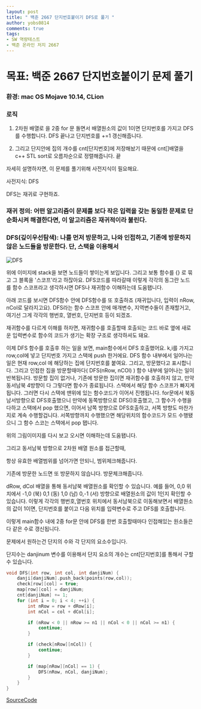 ```yaml
---
layout: post
title: " 백준 2667 단지번호붙이기 DFS로 풀기 "
author: yobs0814
comments: true
tags:
- SW 역량테스트
- 백준 온라인 저지 2667 
---
```


# 목표: 백준 2667 단지번호붙이기 문제 풀기
### 환경: mac OS Mojave 10.14, CLion

### 로직

1. 2차원 배열로 을 2중 for 문 돌면서 배열원소의 값이 1이면 단지번호를 가지고 DFS를 수행합니다.
DFS 끝나고 단지번호를 +=1 갱신해줍니다.

2. 그리고 단지안에 집의 개수를 cnt[단지번호]에 저장해놨기 때문에 cnt[]배열을 c++ STL sort로 오름차순으로 정렬해줍니다. 끝


자세히 설명하자면,
이 문제를 풀기위해 사전지식이 필요해요.

사전지식: DFS

DFS는 재귀로 구현하죠.

### 재귀 정의: 어떤 알고리즘이 문제를 보다 작은 입력을 갖는 동일한 문제로 단순화시켜 해결한다면, 이 알고리즘은 재귀적이라 불린다.

### DFS(깊이우선탐색): 나를 먼저 방문하고, 나와 인접하고, 기존에 방문하지 않은 노드들을 방문한다. 단, 스택을 이용해서
![DFS](http://www.crazyforcode.com/wp-content/uploads/2016/04/DFS-300x188.png)


위에 이미지에 stack을 보면 노드들이 쌓이는게 보입니다.
그리고 보통 함수를 {} 로 묶고 그 블록을 '스코프'라고 하잖아요.
DFS코드를 따라갈때 이렇게 각각의 동그란 노드를 함수 스코프라고 생각하시면 DFS나 재귀함수 이해하는데 도움됍니다.

아래 코드를 보시면 DFS함수 안에 DFS함수를 또 호출하죠 (재귀입니다, 입력이 nRow, nCol로 달라지고요). DFS라는 함수 스코프 안에 매개변수, 지역변수들이 존재할거고, 여기선 그게
각각의 행번호, 열번호, 단지번호 등이 되겠죠. 

재귀함수를 다르게 이해를 하자면, 재귀함수를 호출할때 호출되는 코드 바로 옆에 새로운 입력변수로 함수의 코드가 생기는 확장 구조로 생각하셔도 돼요.


이제 DFS 함수를 호출후 하는 일을 보면,
main함수에서 DFS 호출했어요. k,i를 가지고 row,col에 넣고 단지번호 가지고 스택에 push 한거에요.
DFS 함수 내부에서 일어나는 일은 현재 row,col 에 해당하는 집에 단지번호를 붙여요. 그리고, 방문했다고 표시합니다.
그리고 인접한 집을 방문할때마다( DFS(nRow, nCOl) ) 함수 내부에 일어나는 일이 반복됩니다. 
방문할 집이 없거나, 기존에 방문한 집이면 재귀함수를 호출하지 않고,
만약 동서남북 4방향이 다 그렇다면 함수가 종료됩니다. 스택에서 해당 함수 스코프가 빠지게됩니다. 
그러면 다시 스택에 맨위에 있는 함수코드가 이어서 진행됩니다. for문에서 북동남서방향으로 DFS호출했으니
만약에 동쪽방향으로 DFS()호출했고, 그 함수가 수행을 다하고 스택에서 pop 했으면, 이어서 남쪽 방향으로 DFS호출하고, 서쪽 방향도 마찬가지로 계속 수행할겁니다.
서쪽방향까지 수행했으면 해당위치의 함수코드가 모드 수행됐으니 그 함수 스코는 스택에서 pop 됍니다. 

위의 그림이미지를 다시 보고 오시면 이해하는데 도움됍니다.



그리고 동서남북 방향으로 2차원 배열 원소를 접근할때,

항상 유효한 배열범위를 넘어가면 안되니, 범위체크해줍니다.

기존에 방문한 노드면 또 방문하지 않습니다. 방문체크해줍니다.

dRow, dCol 배열을 통해 동서남북 배열원소를 확인할 수 있습니다.
예를 들어, 0,0 위치에서 -1,0 (북) 0,1 (동) 1,0 (남) 0,-1 (서) 방향으로 배열원소의 값이 1인지 확인할 수 있습니다.
이렇게 각각의 행번호,열번호 위치에서 동서남북으로 이동해보면서 배열원소의 값이 1이면, 단지번호를 붙이고 다음 위치를 입력변수로 주고 DFS를 호출합니다.


이렇게 main함수 내에 2중 for문 안에 DFS를 한번 호출할때마다 
인접해있는 원소들은 다 같은 수로 갱신됩니다.

문제에서 원하는건 단지의 수와 
각 단지의 요소수입니다.

단지수는 danjinum 변수를 이용해서
단지 요소의 개수는 cnt[단지번호]를 통해서 구할 수 있습니다.


~~~c++
void DFS(int row, int col, int danjiNum) {
    danji[danjiNum].push_back(points(row,col));
    check[row][col] = true;
    map[row][col] = danjiNum;
    cnt[danjiNum] += 1;
    for (int i = 0; i < 4; ++i) {
        int nRow = row + dRow[i];
        int nCol = col + dCol[i];

        if (nRow < 0 || nRow >= n1 || nCol < 0 || nCol >= n1) {
            continue;
        }

        if (check[nRow][nCol]) {
            continue;
        }

        if (map[nRow][nCol] == 1) {
            DFS(nRow, nCol, danjiNum);
        }
    }
}
~~~

[SourceCode](https://github.com/yobs0814/problemSolving/blob/master/SWExpert/BOJ2667/main.cpp)